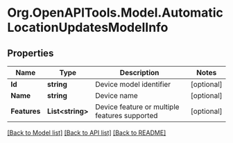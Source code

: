 
# Org.OpenAPITools.Model.AutomaticLocationUpdatesModelInfo

## Properties

Name | Type | Description | Notes
------------ | ------------- | ------------- | -------------
**Id** | **string** | Device model identifier | [optional] 
**Name** | **string** | Device name | [optional] 
**Features** | **List&lt;string&gt;** | Device feature or multiple features supported | [optional] 

[[Back to Model list]](../README.md#documentation-for-models)
[[Back to API list]](../README.md#documentation-for-api-endpoints)
[[Back to README]](../README.md)

